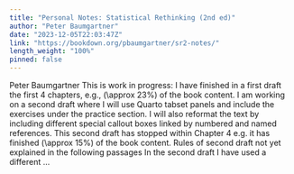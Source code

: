 ```yaml
---
title: "Personal Notes: Statistical Rethinking (2nd ed)"
author: "Peter Baumgartner"
date: "2023-12-05T22:03:47Z"
link: "https://bookdown.org/pbaumgartner/sr2-notes/"
length_weight: "100%"
pinned: false
---
```


Peter Baumgartner This is work in progress: I have finished in a first draft the first 4 chapters, e.g., \(\approx 23\%\) of the book content. I am working on a second draft where I will use Quarto tabset panels and include the exercises under the practice section. I will also reformat the text by including different special callout boxes linked by numbered and named references. This second draft has stopped within Chapter 4 e.g. it has finished \(\approx 15\%\) of the book content. Rules of second draft not yet explained in the following passages In the second draft I have used a different ...
